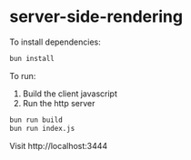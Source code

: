 # server-side-rendering

To install dependencies:

```bash
bun install
```

To run:

1. Build the client javascript
2. Run the http server

```bash
bun run build
bun run index.js
```

Visit http://localhost:3444
